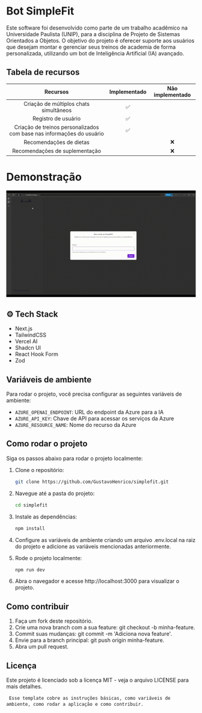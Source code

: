 # Bot SimpleFit

Este software foi desenvolvido como parte de um trabalho acadêmico na Universidade Paulista (UNIP), para a disciplina de Projeto de Sistemas Orientados a Objetos. O objetivo do projeto é oferecer suporte aos usuários que desejam montar e gerenciar seus treinos de academia de forma personalizada, utilizando um bot de Inteligência Artificial (IA) avançado.


## Tabela de recursos

| Recursos                                                        | Implementado | Não implementado |
| :--------------------------------------------------------------:| :----------: | :--------------: |
| Criação de múltiplos chats simultâneos                           | ✅           |                  |
| Registro de usuário                                              | ✅           |                  |
| Criação de treinos personalizados com base nas informações do usuário | ✅           |                  |
| Recomendações de dietas                                          |              | ❌               |
| Recomendações de suplementação                                   |              | ❌               |


# Demonstração

<div align="center">
  <img src="./src/assets/Simplefit-exemplo.gif" alt="Demonstração do SimpleFit" width="600" height="auto">
</div>


## ⚙️ Tech Stack

- Next.js
- TailwindCSS
- Vercel AI
- Shadcn UI
- React Hook Form
- Zod

## Variáveis de ambiente

Para rodar o projeto, você precisa configurar as seguintes variáveis de ambiente:

- `AZURE_OPENAI_ENDPOINT`: URL do endpoint da Azure para a IA
- `AZURE_API_KEY`: Chave de API para acessar os serviços da Azure
- `AZURE_RESOURCE_NAME`: Nome do recurso da Azure

## Como rodar o projeto

Siga os passos abaixo para rodar o projeto localmente:

1. Clone o repositório:

   ```bash
   git clone https://github.com/GustavoHenrico/simplefit.git
    ```
2. Navegue até a pasta do projeto:

   ```bash
   cd simplefit
    ```
3. Instale as dependências:

   ```bash
   npm install
    ```
4. Configure as variáveis de ambiente criando um arquivo .env.local na raiz do projeto e adicione as variáveis mencionadas anteriormente.

5. Rode o projeto localmente:

   ```bash
   npm run dev
    ```
6. Abra o navegador e acesse http://localhost:3000 para visualizar o projeto.


## Como contribuir

1. Faça um fork deste repositório.
2. Crie uma nova branch com a sua feature: git checkout -b minha-feature.
3. Commit suas mudanças: git commit -m 'Adiciona nova feature'.
4. Envie para a branch principal: git push origin minha-feature.
5. Abra um pull request.

## Licença

Este projeto é licenciado sob a licença MIT - veja o arquivo LICENSE para mais detalhes.

   ```
    Esse template cobre as instruções básicas, como variáveis de ambiente, como rodar a aplicação e como contribuir.
   ```
